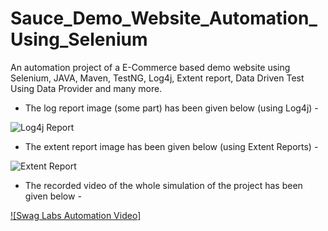 # Sauce_Demo_Website_Automation_Using_Selenium
An automation project of a E-Commerce based demo website using Selenium, JAVA, Maven, TestNG, Log4j, Extent report, Data Driven Test Using Data Provider and many more.

* The log report image (some part) has been given below (using Log4j) -
  


![Log4j Report](https://github.com/shifat124/Sauce_Demo_Website_Automation_Using_Selenium/assets/69003347/00951af0-4f60-47b8-a4a4-9bcef0241a82)   


* The extent report image has been given below (using Extent Reports) -
  


![Extent Report](https://github.com/shifat124/Sauce_Demo_Website_Automation_Using_Selenium/assets/69003347/5e628e6b-89fa-4322-ac13-ef9ba55f29d2)



* The recorded video of the whole simulation of the project has been given below -


[![Swag Labs Automation Video]](https://vimeo.com/842535278?share=copy)










